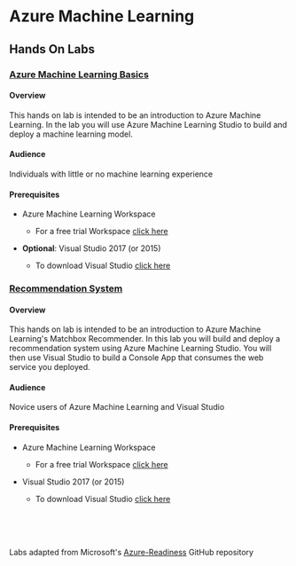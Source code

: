 # Azure Machine Learning
## Hands On Labs

### [Azure Machine Learning Basics](https://github.com/nwcadence/hol-azure-azureml/tree/master/Azure%20Machine%20Learning%20Basics)

#### Overview
This hands on lab is intended to be an introduction to Azure Machine Learning. In the lab you will use Azure Machine Learning Studio to build and deploy a machine learning model.

#### Audience 
Individuals with little or no machine learning experience

#### Prerequisites

* Azure Machine Learning Workspace

    * For a free trial Workspace [click here](https://azure.microsoft.com/en-us/services/machine-learning/)   

* **Optional**: Visual Studio 2017 (or 2015)

    * To download Visual Studio [click here](https://www.visualstudio.com/downloads/)

### [Recommendation System](https://github.com/nwcadence/hol-azure-azureml/tree/master/Recommendation%20System)

#### Overview

This hands on lab is intended to be an introduction to Azure Machine Learning's Matchbox Recommender. In this lab you will build and deploy a recommendation system using Azure Machine Learning Studio. You will then use Visual Studio to build a Console App that consumes the web service you deployed.

#### Audience

Novice users of Azure Machine Learning and Visual Studio

#### Prerequisites

* Azure Machine Learning Workspace

    * For a free trial Workspace [click here](https://azure.microsoft.com/en-us/services/machine-learning/)   

* Visual Studio 2017 (or 2015)

    * To download Visual Studio [click here](https://www.visualstudio.com/downloads/)

<br>
<br>
<br>

Labs adapted from Microsoft's [Azure-Readiness](https://github.com/Azure-Readiness/hol-azure-machine-learning) GitHub repository 
